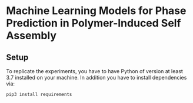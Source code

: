 # Machine Learning Models for Phase Prediction in Polymer-Induced Self Assembly

## Setup
To replicate the experiments, you have to have Python of version at least 3.7 installed on your machine. In addition you have to install dependencies via:

```
pip3 install requirements
```
